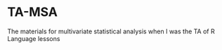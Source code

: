 # TA-MSA
The materials for multivariate statistical analysis when I was the TA of R Language lessons
